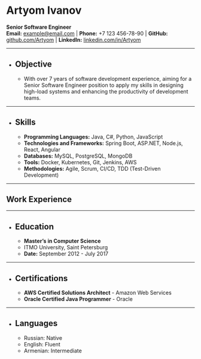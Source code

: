 # Artyom Ivanov  
**Senior Software Engineer**  
**Email:** example@email.com | **Phone:** +7 123 456-78-90 | **GitHub:** [github.com/Artyom](https://github.com/Artyom) | **LinkedIn:** [linkedin.com/in/Artyom](https://linkedin.com/in/Artyom)  

---

- ## Objective
	- With over 7 years of software development experience, aiming for a Senior Software Engineer position to apply my skills in designing high-load systems and enhancing the productivity of development teams.

---

- ## Skills
	- **Programming Languages:** Java, C#, Python, JavaScript
	- **Technologies and Frameworks:** Spring Boot, ASP.NET, Node.js, React, Angular
	- **Databases:** MySQL, PostgreSQL, MongoDB
	- **Tools:** Docker, Kubernetes, Git, Jenkins, AWS
	- **Methodologies:** Agile, Scrum, CI/CD, TDD (Test-Driven Development)

---

## Work Experience



---

- ## Education
	- **Master’s in Computer Science**  
	- ITMO University, Saint Petersburg  
	- **Date:** September 2012 - July 2017  

---

- ##  Certifications
	- **AWS Certified Solutions Architect** - Amazon Web Services
	- **Oracle Certified Java Programmer** - Oracle

---
- ## Languages
	- Russian: Native
	- English: Fluent
	- Armenian: Intermediate
